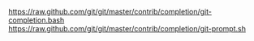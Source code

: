 https://raw.github.com/git/git/master/contrib/completion/git-completion.bash
https://raw.github.com/git/git/master/contrib/completion/git-prompt.sh

